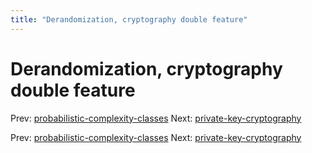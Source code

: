 ```yaml
---
title: "Derandomization, cryptography double feature"
---
```


# Derandomization, cryptography double feature

Prev: [probabilistic-complexity-classes](probabilistic-complexity-classes.md)
Next: [private-key-cryptography](private-key-cryptography.md)

Prev: [probabilistic-complexity-classes](probabilistic-complexity-classes.md)
Next: [private-key-cryptography](private-key-cryptography.md)
